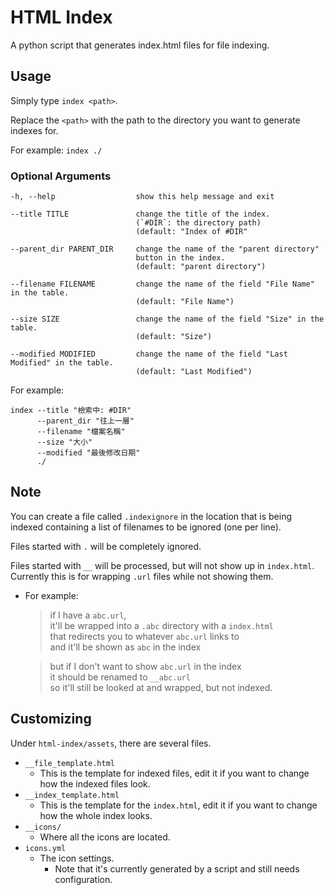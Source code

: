 # HTML Index
A python script that generates index.html files for file indexing.

## Usage
Simply type `index <path>`.

Replace the `<path>` with the path to the directory you want to generate indexes for.

For example: `index ./`

### Optional Arguments
```
-h, --help                  show this help message and exit

--title TITLE               change the title of the index.
                            (`#DIR`: the directory path)
                            (default: "Index of #DIR"

--parent_dir PARENT_DIR     change the name of the "parent directory"
                            button in the index.
                            (default: "parent directory")

--filename FILENAME         change the name of the field "File Name" in the table.
                            (default: "File Name")

--size SIZE                 change the name of the field "Size" in the table.
                            (default: "Size")

--modified MODIFIED         change the name of the field "Last Modified" in the table.
                            (default: "Last Modified")
```
For example:
```
index --title "檢索中: #DIR"
      --parent_dir "往上一層"
      --filename "檔案名稱"
      --size "大小"
      --modified "最後修改日期"
      ./
```

## Note
You can create a file called `.indexignore` in the location that is being indexed
containing a list of filenames to be ignored (one per line).

Files started with `.` will be completely ignored.

Files started with `__` will be processed, but will not show up in `index.html`. \
Currently this is for wrapping `.url` files while not showing them.
- For example:
    > if I have a `abc.url`, \
it'll be wrapped into a `.abc` directory with a `index.html` \
that redirects you to whatever `abc.url` links to \
and it'll be shown as `abc` in the index

    > but if I don't want to show `abc.url` in the index \
it should be renamed to `__abc.url` \
so it'll still be looked at and wrapped, but not indexed.

## Customizing
Under `html-index/assets`, there are several files.
* `__file_template.html`
    * This is the template for indexed files, edit it if you want to change how the indexed files look.
* `__index_template.html`
    * This is the template for the `index.html`, edit it if you want to change how the whole index looks.
* `__icons/`
    * Where all the icons are located.
* `icons.yml`
    * The icon settings.
        * Note that it's currently generated by a script and still needs configuration.